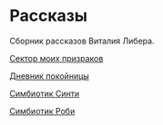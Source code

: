 # Рассказы

Сборник рассказов Виталия Либера.

[Сектор моих призраков](stories/sector_of_my_ghosts.md)

[Дневник покойницы](stories/diary_of_dead_girl.md)

[Симбиотик Синти](stories/symbiotic_сynthi.md)

[Симбиотик Роби](stories/symbiotic_robi.md)